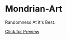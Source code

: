 # Mondrian-Art
Randomness At it's Best.

[Click for Preview](https://ecstatic-keller-b7862a.netlify.app/)
